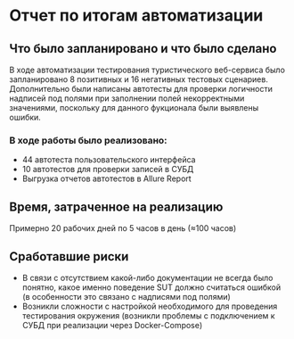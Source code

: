 # Отчет по итогам автоматизации
## Что было запланировано и что было сделано
В ходе автоматизации тестирования туристического веб-сервиса было запланировано 8 позитивных и 16 негативных тестовых сценариев.  
Дополнительно были написаны автотесты для проверки логичности надписей под полями при заполнении полей некорректными значениями, поскольку для данного фукционала были выявлены ошибки.

### В ходе работы было реализовано:
* 44 автотеста пользовательского интерфейса
* 10 автотестов для проверки записей в СУБД
* Выгрузка отчетов автотестов в Allure Report

## Время, затраченное на реализацию
Примерно 20 рабочих дней по 5 часов в день (≈100 часов)

## Сработавшие риски
* В связи с отсутствием какой-либо документации не всегда было понятно, какое именно поведение SUT должно считаться ошибкой (в особенности это связано с надписями под полями)
* Возникли сложности с настройкой необходимого для проведения тестирования окружения (возникли проблемы с подключением к СУБД при реализации через Docker-Compose)


  